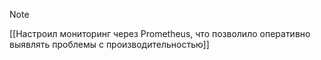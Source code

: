 
> [!NOTE]
> [[Настроил мониторинг через Prometheus, что позволило оперативно выявлять проблемы с производительностью]]

